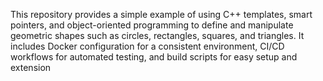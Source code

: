 This repository provides a simple example of using C++ templates, smart pointers, and object-oriented programming to define and manipulate geometric shapes such as circles, rectangles, squares, and triangles. It includes Docker configuration for a consistent environment, CI/CD workflows for automated testing, and build scripts for easy setup and extension
